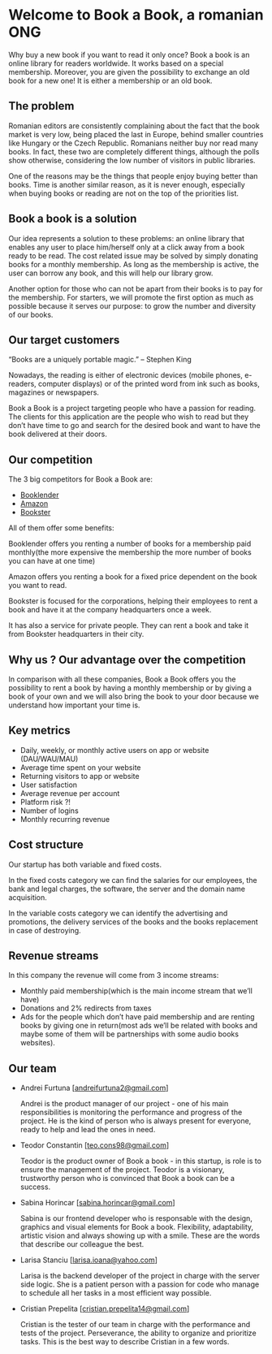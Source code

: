 # Welcome to Book a Book, a romanian ONG 
Why buy a new book if you want to read it only once? Book a book is an online library for readers worldwide. It works based on a special membership. Moreover, you are given the possibility to exchange an old book for a new one! It is either a membership or an old book.

## The problem

Romanian editors are consistently complaining about the fact that the book market is very low, being placed the last in Europe, behind smaller countries like Hungary or the Czech Republic. Romanians neither buy nor read many books. In fact, these two are completely different things, although the polls show otherwise, considering the low number of visitors in public libraries. 

One of the reasons may be the things that people enjoy buying better than books. Time is another similar reason, as it is never enough, especially when buying books or reading are not on the top of the priorities list. 

## Book a book is a solution 
Our idea represents a solution to these problems: an online library that enables any user to place him/herself only at a click away from a book ready to be read. The cost related issue may be solved by simply donating books for a monthly membership. As long as the membership is active, the user can borrow any book, and this will help our library grow. 

Another option for those who can not be apart from their books is to pay for the membership. For starters, we will promote the first option as much as possible because it serves our purpose: to grow the number and diversity of our books.

## Our target customers
“Books are a uniquely portable magic.” – Stephen King

Nowadays, the reading is either of electronic devices (mobile phones, e-readers, computer displays) or of the printed word from ink such as books, magazines or newspapers.

Book a Book is a project targeting people who have a passion for reading. The clients for this application are the people who wish to read but they don’t have time to go and search for the desired book and want to have the book delivered at their doors. 

## Our competition
The 3 big competitors for Book a Book are:
- [Booklender](https://www.booklender.com) 
- [Amazon](https://www.amazon.com/)
- [Bookster](https://www.bookster.ro)

All of them offer some benefits:

Booklender offers you renting a number of books for a membership paid monthly(the more expensive the membership the more number of books you can have at one time)

Amazon offers you renting a book for a fixed price dependent on the book you want to read.

Bookster is focused for the corporations, helping their employees to rent a book and have it at the company headquarters once a week.

It has also a service for private people. They can rent a book and take it from Bookster headquarters in their city.

## Why us ? Our advantage over the competition
In comparison with all these companies, Book a Book offers you the possibility to rent a book by having a monthly membership or by giving a book of your own and we will also bring the book to your door because we understand how important your time is.

## Key metrics 
- Daily, weekly, or monthly active users on app or website (DAU/WAU/MAU)
 - Average time spent on your website
 - Returning visitors to app or website
 - User satisfaction
 - Average revenue per account
 - Platform risk ?!
 - Number of logins
 - Monthly recurring revenue

## Cost structure
Our startup has both variable and fixed costs.

In the fixed costs category we can find the salaries for our employees, the bank and legal charges, the software, the server and the domain name acquisition.

In the variable costs category we can identify the advertising and promotions, the delivery services of the books and the books replacement in case of destroying.

## Revenue streams 
In this company the revenue will come from 3 income streams:
- Monthly paid membership(which is the main income stream that we’ll have)
- Donations and 2% redirects from taxes
- Ads for the people which don’t have paid membership and are renting books by giving one in return(most ads we’ll be related with books and maybe some of them will be partnerships with some audio books websites).     

## Our team
- Andrei Furtuna [andreifurtuna2@gmail.com]

    Andrei is the product manager of our project - one of his main responsibilities is monitoring the performance and progress of the project.
    He is the kind of person who is always present for everyone, ready to help and lead the ones in need.

- Teodor Constantin [teo.cons98@gmail.com]

    Teodor is the product owner of Book a book - in this startup, is role is to ensure the management of the project.
    Teodor is a visionary, trustworthy person who is convinced that Book a book can be a success. 

- Sabina Horincar [sabina.horincar@gmail.com]

    Sabina is our frontend developer who is responsable with the design, graphics and visual elements for Book a book. 
    Flexibility, adaptability, artistic vision and always showing up with a smile. These are the words that describe our colleague the best.

- Larisa Stanciu [larisa.ioana@yahoo.com]

    Larisa is the backend developer of the project in charge with the server side logic. 
    She is a patient person with a passion for code who manage to schedule all her tasks in a most efficient way possible.

- Cristian Prepelita [cristian.prepelita14@gmail.com]

    Cristian is the tester of our team in charge with the performance and tests of the project.
    Perseverance, the ability to organize and prioritize tasks. This is the best way to describe Cristian in a few words.



